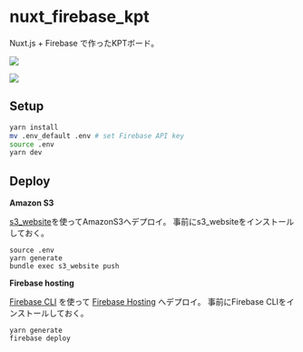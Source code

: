 # nuxt_firebase_kpt

Nuxt.js + Firebase で作ったKPTボード。

![](https://s3-ap-northeast-1.amazonaws.com/toybox/images/yutoogi/github/FireKPT_1.png)

![](https://s3-ap-northeast-1.amazonaws.com/toybox/images/yutoogi/github/FireKPT.png)

## Setup

``` bash
yarn install
mv .env_default .env # set Firebase API key
source .env
yarn dev
```

## Deploy

**Amazon S3**

[s3_website](https://github.com/laurilehmijoki/s3_website)を使ってAmazonS3へデプロイ。
事前にs3_websiteをインストールしておく。

```
source .env
yarn generate
bundle exec s3_website push
```

**Firebase hosting**

[Firebase CLI](https://firebase.google.com/docs/cli/?hl=ja) を使って [Firebase Hosting](https://firebase.google.com/docs/hosting/?hl=ja) へデプロイ。
事前にFirebase CLIをインストールしておく。

```
yarn generate
firebase deploy
```
